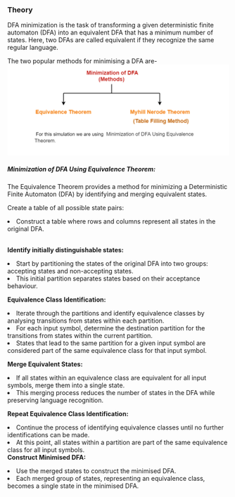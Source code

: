 <h3>Theory</h3>
<p>DFA minimization is the task of transforming a given deterministic finite automaton (DFA) into an equivalent DFA that has a minimum number of states. Here, two DFAs are called equivalent if they recognize the same regular language.
</p>
The two popular methods for minimising a DFA are-
<div><img src="./images/types.png" alt="types of method"></div>
<h5>Minimization of DFA Using Equivalence Theorem:</h5>
<p>The Equivalence Theorem provides a method for minimizing a Deterministic Finite Automaton (DFA) by identifying and merging equivalent states. </p>
<p>Create a table of all possible state pairs:</p>

<li>Construct a table where rows and columns represent all states in the original DFA.</li>
<br>
<p> <b>Identify initially distinguishable states:</b></p>

<li>Start by partitioning the states of the original DFA into two groups: accepting states and non-accepting states.</li>
<li>This initial partition separates states based on their acceptance behaviour.
</li>
<p><b>Equivalence Class Identification:</b></p>

<li>Iterate through the partitions and identify equivalence classes by analysing transitions from states within each partition.</li>
<li>For each input symbol, determine the destination partition for the transitions from states within the current partition.</li>
<li>States that lead to the same partition for a given input symbol are considered part of the same equivalence class for that input symbol.</li>
<p><b>Merge Equivalent States:</b></p>

<li>If all states within an equivalence class are equivalent for all input symbols, merge them into a single state.</li>
<li>This merging process reduces the number of states in the DFA while preserving language recognition.</li>
<p><b>Repeat Equivalence Class Identification:</b></p>
<li>Continue the process of identifying equivalence classes until no further identifications can be made.</li>
<li>At this point, all states within a partition are part of the same equivalence class for all input symbols.</li>
<p?><b>Construct Minimised DFA:</b></p>

<li>Use the merged states to construct the minimised DFA.</li>
<li>Each merged group of states, representing an equivalence class, becomes a single state in the minimised DFA. </li>




